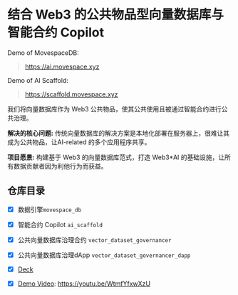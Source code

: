 # 结合 Web3 的公共物品型向量数据库与智能合约 Copilot

Demo of MovespaceDB:

> https://ai.movespace.xyz

Demo of AI Scaffold:

> https://scaffold.movespace.xyz

我们将向量数据库作为 Web3 公共物品，使其公共使用且被通过智能合约进行公共治理。

**解决的核心问题:** 传统向量数据库的解决方案是本地化部署在服务器上，很难让其成为公共物品，让AI-related 的多个应用程序共享。

**项目愿景:** 构建基于 Web3 的向量数据库范式，打造 Web3*AI 的基础设施，让所有数据贡献者因为利他行为而获益。

## 仓库目录

- [x] 数据引擎`movespace_db`

- [x] 智能合约 Copilot `ai_scaffold`

- [x] 公共向量数据库治理合约 `vector_dataset_governancer`

- [x] 公共向量数据库治理dApp `vector_dataset_governancer_dapp`

- [x] [Deck](deck.pdf)

- [x] [Demo Video](demo.mp4): https://youtu.be/WtmfYfxwXzU
